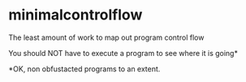# minimalcontrolflow
The least amount of work to map out program control flow

You should NOT have to execute a program to see where it is going*


*OK, non obfustacted programs to an extent.

